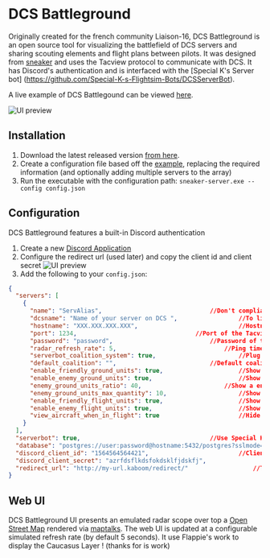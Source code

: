 # DCS Battleground 

Originally created for the french community Liaison-16, DCS Battleground is an open source tool for visualizing the battlefield of DCS servers and sharing scouting elements and flight plans between pilots.
It was designed from [sneaker](https://github.com/Special-K-s-Flightsim-Bots/sneaker) and uses the Tacview protocol to communicate with DCS.
It has Discord's authentication and is interfaced with the [Special K's Server bot] (https://github.com/Special-K-s-Flightsim-Bots/DCSServerBot).

A live example of DCS Battlegound can be viewed [here](http://map.liaison16.eu/).



![UI preview](https://i.imgur.com/KR1zEoX.png)

## Installation

1. Download the latest released version [from here](https://github.com/Frigondin/DCSBattleground/releases).
2. Create a configuration file based off the [example](/example.config.json), replacing the required information (and optionally adding multiple servers to the array)
3. Run the executable with the configuration path: `sneaker-server.exe --config config.json`

## Configuration

DCS Battleground features a built-in Discord authentication 

1. Create a new [Discord Application](https://discord.com/developers/applications) 
2. Configure the redirect url (used later) and copy the client id and client secret
![UI preview](https://i.imgur.com/APMF8zE.png)
4. Add the following to your `config.json`:
```json
{
  "servers": [
    {
      "name": "ServAlias",								//Don't compliant with special characters
	  "dcsname": "Name of your server on DCS ",					//To link the DCS Battleground's server with DCS's server
      "hostname": "XXX.XXX.XXX.XXX",							//Hostname or IP address of the Tacview server
      "port": 1234,									//Port of the Tacview server
	  "password": "password",							//Password of the Tacview server
      "radar_refresh_rate": 5,								//Ping time of collecting data from tacview
	  "serverbot_coalition_system": true,						//Plug and play Special K's coalition system (need the "database" data)
	  "default_coalition": "",							//Default coalition if the user have not coalition (can be "blue", "red", "GM" or "")
      "enable_friendly_ground_units": true,						//Show friendly ground units
      "enable_enemy_ground_units": true,						//Show enemy ground units
	  "enemy_ground_units_ratio": 40,						//Show a enemy ground unit every 40 units
	  "enemy_ground_units_max_quantity": 10,					//Show max 10 enemy units on the map (-1 to deactivate this feature)
	  "enable_friendly_flight_units": true,						//Show friendly aircraft
	  "enable_enemy_flight_units": true,						//Show enemy aircraft
	  "view_aircraft_when_in_flight": true						//Hide enemy aircraft when the user is connected to DCS (need to link the discord account with DCS account with .link command's)
    }
  ],
  "serverbot": true,									//Use Special K's server bot
  "database": "postgres://user:password@hostname:5432/postgres?sslmode=disable",	//Special K's server bot Database
  "discord_client_id": "1564564564421",							//Client ID of the discord application
  "discord_client_secret": "azrfdsflkdsfokdsklfjdskfj",					//Client secret of the discord application
  "redirect_url": "http://my-url.kaboom/redirect/"					//The url used to access DCS Battleground (/redirect/ needed)
}
```

## Web UI

DCS Battleground UI presents an emulated radar scope over top a [Open Street Map](https://openstreetmap.org) rendered via [maptalks](https://maptalks.org). The web UI is updated at a configurable simulated refresh rate (by default 5 seconds).
It use Flappie's work to display the Caucasus Layer ! (thanks for is work)

